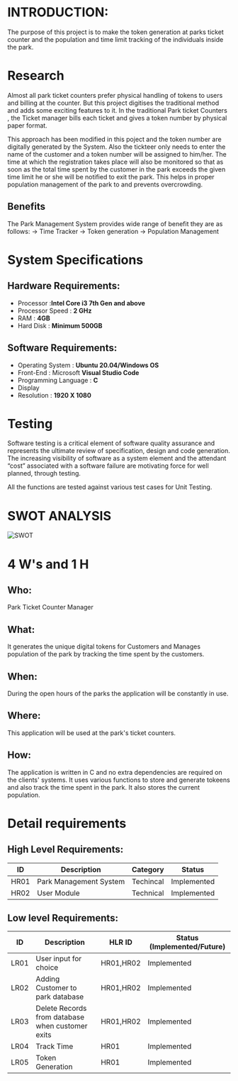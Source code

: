 # INTRODUCTION:
The purpose of this project is to make the token generation at parks ticket counter and the population and time limit tracking of the individuals inside the park.

# Research
Almost all park ticket counters prefer physical handling of tokens to users and billing at the counter.
But this project digitises the traditional method and adds some exciting features to it.
In the traditional Park ticket Counters , the Ticket manager bills each ticket and gives a token number by physical paper format.

This approach has been modified in this poject and the token number are digitally generated by the System. Also the tickteer only needs to enter the name of the customer and a token number will be assigned to him/her. The time at which the registration takes place will also be monitored so that as soon as the total time spent by the customer in the park exceeds the given time limit he or she will be notified to exit the park.
This helps in proper population management of the park to and prevents overcrowding.

## Benefits
The Park Management System provides wide range of benefit they are as follows:
-> Time Tracker
-> Token generation
-> Population Management

# System Specifications
## Hardware Requirements:
* Processor :**Intel Core i3 7th Gen and above**
* Processor Speed : **2 GHz**
* RAM : **4GB**
* Hard Disk : **Minimum 500GB**

## Software Requirements:
* Operating System : **Ubuntu 20.04/Windows OS**
* Front-End : Microsoft **Visual Studio Code**
* Programming Language : **C**
* Display
*  Resolution : **1920 X 1080**

# Testing
Software testing is a critical element of software quality assurance and represents the ultimate review of specification, design and code generation. The increasing visibility of software as a system element and the attendant “cost” associated with a software failure are motivating force for well planned, through testing.

All the functions are tested against various test cases for Unit Testing.

# SWOT ANALYSIS
![SWOT](https://github.com/UdayKiran2100/ParkManagement_StepIn_303097/tree/main/1_Requirements/SWOT.png?raw=true)
 
# 4 W's and 1 H
## Who:
Park Ticket Counter Manager
## What:
It generates the unique digital tokens for Customers and Manages population of the park by tracking the time spent by the customers. 
## When:
During the open hours of the parks the application will be constantly in use.
## Where:
This application will be used at the park's ticket counters.
## How:
The application is written in C and no extra dependencies are required on the clients' systems. It uses various functions to store and generate tokeens and also track the time spent in the park. It also stores the current population. 

# Detail requirements
## High Level Requirements:
|ID   |	Description	|Category	| Status |
|---  |-------------|----------|--------|
|HR01 |	Park Management System	|Techincal	|Implemented|
|HR02 | User Module  |	Technical	| Implemented|
## Low level Requirements:
|ID	|Description	| HLR ID	|Status (Implemented/Future)|
|----|------------|--------|--------------------------|
|LR01|	User input for choice  |	HR01,HR02 |	Implemented |
|LR02 |	Adding Customer to park database	| HR01,HR02 |	Implemented |
|LR03	| Delete Records from database when customer exits| HR01,HR02	| Implemented |
|LR04	| Track Time	| HR01 |	Implemented |
|LR05 |	Token Generation |	HR01	| Implemented |
